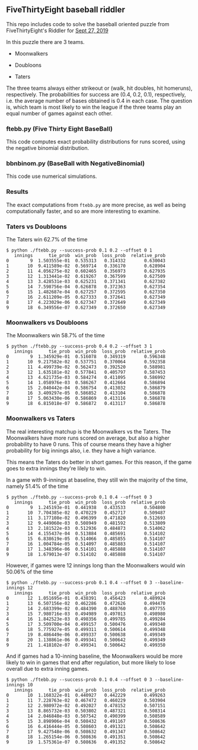 
## FiveThirtyEight baseball riddler

This repo includes code to solve the baseball oriented puzzle from FiveThirtyEight's Riddler for [Sept 27, 2019](https://fivethirtyeight.com/features/which-baseball-team-will-win-the-riddler-fall-classic/)

In this puzzle there are 3 teams.

* Moonwalkers

* Doubloons

* Taters

The three teams always either strikeout or (walk, hit doubles, hit homeruns), respectively. The probabilities for success are (0.4, 0.2, 0.1), respectively, i.e. the average number of bases obtained is 0.4 in each case. The question is, which team is most likely to win the league if the three teams play an equal number of games against each other.

### ftebb.py (Five Thirty Eight BaseBall)

This code computes exact probability distributions for runs scored, using the negative binomial distribution.

### bbnbinom.py (BaseBall with NegativeBinomial)

This code use numerical simulations. 

### Results

The exact computations from `ftebb.py` are more precise, as well as being computationally faster, and so are more interesting to examine. 

### Taters vs Doubloons 

The Taters win 62.7% of the time

```
$ python ./ftebb.py --success-prob 0.1 0.2 --offset 0 1 
   innings      tie_prob  win_prob  loss_prob  relative_prob
0        9  1.503555e-01  0.535313   0.314332       0.630043
1       10  9.411589e-02  0.569714   0.336170       0.628904
2       11  4.056275e-02  0.602465   0.356973       0.627935
3       12  1.313441e-02  0.619267   0.367599       0.627509
4       13  3.428531e-03  0.625231   0.371341       0.627382
5       14  7.598756e-04  0.626878   0.372363       0.627354
6       15  1.482687e-04  0.627257   0.372595       0.627350
7       16  2.611209e-05  0.627333   0.372641       0.627349
8       17  4.223029e-06  0.627347   0.372649       0.627349
9       18  6.349556e-07  0.627349   0.372650       0.627349
```

### Moonwalkers vs Doubloons 

The Moonwalkers win 58.7% of the time
```
$ python ./ftebb.py --success-prob 0.4 0.2 --offset 3 1 
   innings      tie_prob  win_prob  loss_prob  relative_prob
0        9  1.345929e-01  0.516078   0.349319       0.596348
1       10  9.217582e-02  0.537751   0.370064       0.592358
2       11  4.499739e-02  0.562473   0.392520       0.588981
3       12  1.635181e-02  0.577841   0.405797       0.587453
4       13  4.621735e-03  0.584274   0.411095       0.586992
5       14  1.058976e-03  0.586267   0.412664       0.586894
6       15  2.040442e-04  0.586754   0.413032       0.586879
7       16  3.409297e-05  0.586852   0.413104       0.586878
8       17  5.063430e-06  0.586869   0.413116       0.586878
9       18  6.815018e-07  0.586872   0.413117       0.586878
```

### Moonwalkers vs Taters

The real interesting matchup is the Moonwalkers vs the Taters. The Moonwalkers have more runs scored on average, but also a higher probability to have 0 runs. This of course means they have a higher probability for big innings also, i.e. they have a high variance. 

This means the Taters do better in short games. For this reason, if the game goes to extra innings they're lilely to win. 

In a game with 9-innings at baseline, they still win the majority of the time, namely 51.4% of the time

```
$ python ./ftebb.py --success-prob 0.1 0.4 --offset 0 3 
   innings      tie_prob  win_prob  loss_prob  relative_prob
0        9  1.245193e-01  0.441938   0.433533       0.504800
1       10  7.704385e-02  0.470229   0.452717       0.509487
2       11  3.177108e-02  0.496399   0.471820       0.512693
3       12  9.449060e-03  0.508949   0.481592       0.513809
4       13  2.181522e-03  0.512936   0.484873       0.514062
5       14  4.155437e-04  0.513884   0.485691       0.514102
6       15  6.838619e-05  0.514066   0.485855       0.514107
7       16  1.004784e-05  0.514097   0.485883       0.514107
8       17  1.348396e-06  0.514101   0.485888       0.514107
9       18  1.679013e-07  0.514102   0.485888       0.514107
```

However, if games were 12 innings long than the Moonwalkers would win 50.06% of the time

```
$ python ./ftebb.py --success-prob 0.1 0.4 --offset 0 3 --baseline-innings 12
   innings      tie_prob  win_prob  loss_prob  relative_prob
0       12  1.051695e-01  0.438391   0.456423       0.489924
1       13  6.507156e-02  0.462286   0.472626       0.494470
2       14  2.683399e-02  0.484390   0.488760       0.497755
3       15  7.980716e-03  0.494989   0.497013       0.498980
4       16  1.842523e-03  0.498356   0.499785       0.499284
5       17  3.509700e-04  0.499157   0.500476       0.499340
6       18  5.775927e-05  0.499311   0.500614       0.499348
7       19  8.486449e-06  0.499337   0.500638       0.499349
8       20  1.138861e-06  0.499341   0.500642       0.499349
9       21  1.418102e-07  0.499341   0.500642       0.499350
```

And if games had a 10-inning baseline, the Moonwalkers would be more likely to win in games that end after regulation, but more likely to lose overall due to extra inning games.

```
$ python ./ftebb.py --success-prob 0.1 0.4 --offset 0 3 --baseline-innings 10
   innings      tie_prob  win_prob  loss_prob  relative_prob
0       10  1.168322e-01  0.440927   0.442229       0.499263
1       11  7.228763e-02  0.467472   0.460229       0.503904
2       12  2.980972e-02  0.492027   0.478152       0.507151
3       13  8.865732e-03  0.503802   0.487321       0.508314
4       14  2.046848e-03  0.507542   0.490399       0.508589
5       15  3.898906e-04  0.508432   0.491167       0.508636
6       16  6.416444e-05  0.508603   0.491321       0.508642
7       17  9.427548e-06  0.508632   0.491347       0.508642
8       18  1.265154e-06  0.508636   0.491351       0.508642
9       19  1.575361e-07  0.508636   0.491352       0.508642

```